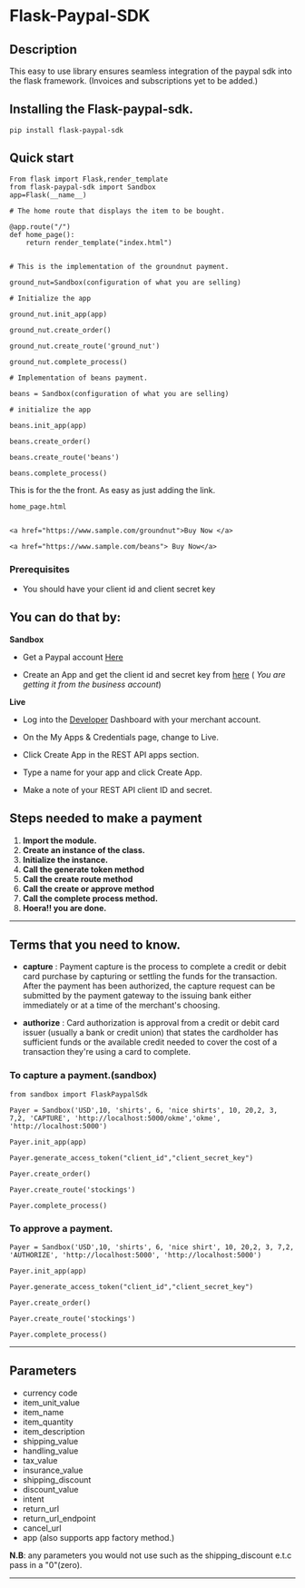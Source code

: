# Flask-Paypal-SDK

## Description
This easy to use library ensures seamless integration of the paypal sdk into the flask framework.
(Invoices and subscriptions yet to be added.)

## Installing the Flask-paypal-sdk.

    pip install flask-paypal-sdk

## Quick start

    From flask import Flask,render_template
    from flask-paypal-sdk import Sandbox
    app=Flask(__name__)

    # The home route that displays the item to be bought.

    @app.route("/")
    def home_page():
        return render_template("index.html")


    # This is the implementation of the groundnut payment. 

    ground_nut=Sandbox(configuration of what you are selling)

    # Initialize the app

    ground_nut.init_app(app)

    ground_nut.create_order()

    ground_nut.create_route('ground_nut')

    ground_nut.complete_process()

    # Implementation of beans payment.

    beans = Sandbox(configuration of what you are selling)
    
    # initialize the app

    beans.init_app(app)

    beans.create_order()

    beans.create_route('beans')

    beans.complete_process()

This is for the the front. As easy as just adding the link.

    home_page.html

    
    <a href="https://www.sample.com/groundnut">Buy Now </a>

    <a href="https://www.sample.com/beans"> Buy Now</a>


### Prerequisites
+ You should have your client id and client secret key

**You can do that by:**
---    
**Sandbox**



+ Get a Paypal account <a href="https://www.paypal.com/us/webapps/mpp/account-selection">Here</a>

+ Create an App and get the client id and secret key from <a href="https://developer.paypal.com/developer/applications">here</a>
 (<em> You are getting it from the business account</em>)

**Live**
+ Log into the <a href="https://developer.paypal.com/api/rest/production/"> Developer</a> Dashboard with your merchant account.

+ On the My Apps & Credentials page, change to Live.

+ Click Create App in the REST API apps section.

+ Type a name for your app and click Create App.
    
+ Make a note of your REST API client ID and secret.

## Steps needed to make a payment
1. **Import the module.**
2. **Create an instance of the class.**
3. **Initialize the instance.**
4. **Call the generate token method**
4. **Call the create route method**
5. **Call the create or approve method**
6. **Call the complete process method.**
7. **Hoera!! you are done.**
---
## Terms that you need to know.
+ **capture** : 
Payment capture is the process to complete a credit or debit card purchase by capturing or settling the funds for the transaction. After the payment has been authorized, the capture request can be submitted by the payment gateway to the issuing bank either immediately or at a time of the merchant's choosing.

+ **authorize** :
Card authorization is approval from a credit or debit card issuer (usually a bank or credit union) that states the cardholder has sufficient funds or the available credit needed to cover the cost of a transaction they're using a card to complete.


### To capture a payment.(sandbox)
    
    from sandbox import FlaskPaypalSdk

    Payer = Sandbox('USD',10, 'shirts', 6, 'nice shirts', 10, 20,2, 3, 7,2, 'CAPTURE', 'http://localhost:5000/okme','okme', 'http://localhost:5000')

    Payer.init_app(app)

    Payer.generate_access_token("client_id","client_secret_key")

    Payer.create_order()

    Payer.create_route('stockings')

    Payer.complete_process()


### To approve a payment.
    
    Payer = Sandbox('USD',10, 'shirts', 6, 'nice shirt', 10, 20,2, 3, 7,2, 'AUTHORIZE', 'http://localhost:5000', 'http://localhost:5000')
    
    Payer.init_app(app)
    
    Payer.generate_access_token("client_id","client_secret_key")
    
    Payer.create_order()
    
    Payer.create_route('stockings')
    
    Payer.complete_process()

---

## Parameters
+ currency code
+ item_unit_value
+ item_name
+ item_quantity
+ item_description
+ shipping_value
+ handling_value
+ tax_value
+ insurance_value
+ shipping_discount
+ discount_value
+ intent
+ return_url
+ return_url_endpoint
+ cancel_url
+ app (also supports app factory method.)

**N.B**: any parameters you would not use such as the shipping_discount e.t.c pass in a "0"(zero).

---